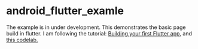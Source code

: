 # android_flutter_examle
The example is in under development.
This demonstrates the basic page build in flutter.
I am following the tutorial: [ Building your first Flutter app](https://youtu.be/Z6KZ3cTGBWw), and [this codelab.](https://codelabs.developers.google.com/codelabs/flutter-codelab-first#0)